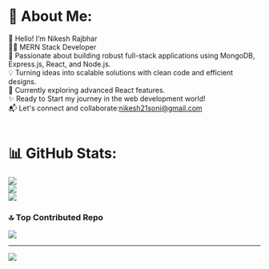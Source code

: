 # 💫 About Me:
👋 Hello! I’m Nikesh Rajbhar<br>👨‍💻 MERN Stack Developer<br>🌟 Passionate about building robust full-stack applications using MongoDB, Express.js, React, and Node.js.<br>💡 Turning ideas into scalable solutions with clean code and efficient designs.<br>🚀 Currently exploring advanced React features.<br>✨ Ready to Start my journey in the web development world!<br>📬 Let's connect and collaborate:nikesh21soni@gmail.com <br><br>

# 📊 GitHub Stats:
![](https://github-readme-stats.vercel.app/api?username=NikeshSoni&theme=dark&hide_border=false&include_all_commits=true&count_private=true)<br/>
![](https://github-readme-streak-stats.herokuapp.com/?user=NikeshSoni&theme=dark&hide_border=false)<br/>
![](https://github-readme-stats.vercel.app/api/top-langs/?username=NikeshSoni&theme=dark&hide_border=false&include_all_commits=true&count_private=true&layout=compact)

### 🔝 Top Contributed Repo
![](https://github-contributor-stats.vercel.app/api?username=NikeshSoni&limit=5&theme=dark&combine_all_yearly_contributions=true)

---
[![](https://visitcount.itsvg.in/api?id=NikeshSoni&icon=0&color=0)](https://visitcount.itsvg.in)

<!-- Proudly created with GPRM ( https://gprm.itsvg.in ) -->
